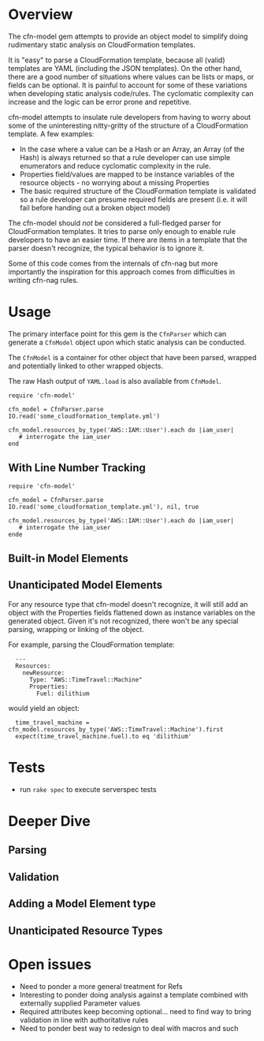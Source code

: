 # Overview

The cfn-model gem attempts to provide an object model to simplify doing rudimentary static analysis on CloudFormation 
templates.

It is "easy" to parse a CloudFormation template, because all (valid) templates are YAML (including the JSON templates).
On the other hand, there are a good number of situations where values can be lists or maps, or fields can be optional.
It is painful to account for some of these variations when developing static analysis code/rules.  The cyclomatic
complexity can increase and the logic can be error prone and repetitive.

cfn-model attempts to insulate rule developers from having to worry about some of the uninteresting nitty-gritty of the
structure of a CloudFormation template.  A few examples:
 
* In the case where a value can be a Hash or an Array, an Array (of the Hash) is always returned so that a rule developer can use simple enumerators and reduce cyclomatic complexity in the rule.
* Properties field/values are mapped to be instance variables of the resource objects - no worrying about a missing Properties
* The basic required structure of the CloudFormation template is validated so a rule developer can presume required fields are present (i.e. it will fail before handing out a broken object model)

The cfn-model should *not* be considered a full-fledged parser for CloudFormation templates.  It tries to parse
only enough to enable rule developers to have an easier time.  If there are items in a template that the parser
doesn't recognize, the typical behavior is to ignore it.

Some of this code comes from the internals of cfn-nag but more importantly the inspiration for this approach comes 
from difficulties in writing cfn-nag rules.

# Usage

The primary interface point for this gem is the `CfnParser` which can generate a `CfnModel` object
upon which static analysis can be conducted.

The `CfnModel` is a container for other object that have been parsed, wrapped and potentially linked to
other wrapped objects.

The raw Hash output of `YAML.load` is also available from `CfnModel`.

    require 'cfn-model'
        
    cfn_model = CfnParser.parse IO.read('some_cloudformation_template.yml')
    
    cfn_model.resources_by_type('AWS::IAM::User').each do |iam_user|
       # interrogate the iam_user
    end

## With Line Number Tracking

    require 'cfn-model'

    cfn_model = CfnParser.parse IO.read('some_cloudformation_template.yml'), nil, true

    cfn_model.resources_by_type('AWS::IAM::User').each do |iam_user|
       # interrogate the iam_user
    ende

## Built-in Model Elements
    
## Unanticipated Model Elements

For any resource type that cfn-model doesn't recognize, it will still add an object with the Properties fields flattened
down as instance variables on the generated object.  Given it's not recognized, there won't be any special parsing, wrapping
or linking of the object.

For example, parsing the CloudFormation template:

      ---
      Resources:
        newResource:
          Type: "AWS::TimeTravel::Machine"
          Properties:
            Fuel: dilithium

would yield an object: 

      time_travel_machine = cfn_model.resources_by_type('AWS::TimeTravel::Machine').first
      expect(time_travel_machine.fuel).to eq 'dilithium'
      
# Tests

- run `rake spec` to execute serverspec tests

# Deeper Dive

## Parsing

## Validation

## Adding a Model Element type    

## Unanticipated Resource Types

# Open issues

* Need to ponder a more general treatment for Refs 
* Interesting to ponder doing analysis against a template combined with externally supplied Parameter values
* Required attributes keep becoming optional... need to find way to bring validation in line with authoritative rules
* Need to ponder best way to redesign to deal with macros and such
